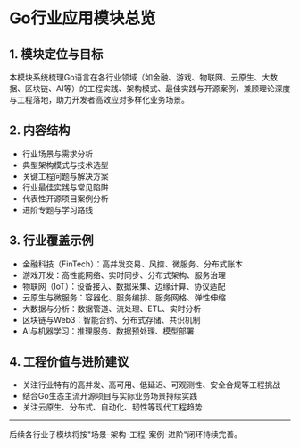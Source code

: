 # Go行业应用模块总览

## 1. 模块定位与目标

本模块系统梳理Go语言在各行业领域（如金融、游戏、物联网、云原生、大数据、区块链、AI等）的工程实践、架构模式、最佳实践与开源案例，兼顾理论深度与工程落地，助力开发者高效应对多样化业务场景。

## 2. 内容结构

- 行业场景与需求分析
- 典型架构模式与技术选型
- 关键工程问题与解决方案
- 行业最佳实践与常见陷阱
- 代表性开源项目案例分析
- 进阶专题与学习路线

## 3. 行业覆盖示例

- 金融科技（FinTech）：高并发交易、风控、微服务、分布式账本
- 游戏开发：高性能网络、实时同步、分布式架构、服务治理
- 物联网（IoT）：设备接入、数据采集、边缘计算、协议适配
- 云原生与微服务：容器化、服务编排、服务网格、弹性伸缩
- 大数据与分析：数据管道、流处理、ETL、实时分析
- 区块链与Web3：智能合约、分布式存储、共识机制
- AI与机器学习：推理服务、数据预处理、模型部署

## 4. 工程价值与进阶建议

- 关注行业特有的高并发、高可用、低延迟、可观测性、安全合规等工程挑战
- 结合Go生态主流开源项目与实际业务场景持续实践
- 关注云原生、分布式、自动化、韧性等现代工程趋势

---

后续各行业子模块将按"场景-架构-工程-案例-进阶"闭环持续完善。
